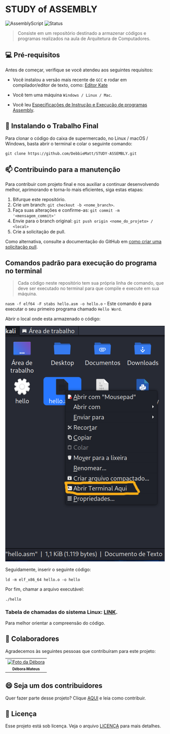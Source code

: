 # STUDY of ASSEMBLY

![AssemblyScript](https://img.shields.io/badge/assembly%20script-%23000000.svg?style=for-the-badge&logo=assemblyscript&logoColor=white)
![Status](https://img.shields.io/static/v1?label=STATUS&message=INCOMPLETO&color=orange&style=for-the-badge)

> Consiste em um repositório destinado a armazenar códigos e programas realizados na aula de Arquitetura de Computadores.

## 💻 Pré-requisitos

Antes de começar, verifique se você atendeu aos seguintes requisitos:

- Você instalou a versão mais recente de `GCC` e rodar em compilador/editor de texto, como: <a href= "https://kate-editor.org/pt-br/" > Editor Kate </a>
  
- Você tem uma máquina `Windows / Linux / Mac`.
- Você leu [Especificações de Instrução e Execução de programas Assembly](https://github.com/DebbieMatt/STUDY-ASSEMBLY/blob/06d41ada4297e9db33d40f4e6aaa40116676b09e/Microsoft%20Word%20-%20resumo_assembly.pdf).

## 🚀 Instalando o Trabalho Final

Para clonar o código do caixa de supermercado, no Linux / macOS / Windows, basta abrir o terminal e colar o seguinte comando:

```
git clone https://github.com/DebbieMatt/STUDY-ASSEMBLY.git
```

## 📫 Contribuindo para a manutenção

Para contribuir com projeto final e nos auxiliar a continuar desenvolvendo melhor, aprimorando e torna-lo mais eficientes, siga estas etapas:

1. Bifurque este repositório.
2. Crie um branch: `git checkout -b <nome_branch>`.
3. Faça suas alterações e confirme-as: `git commit -m '<mensagem_commit>'`
4. Envie para o branch original: `git push origin <nome_do_projeto> / <local>`
5. Crie a solicitação de pull.

Como alternativa, consulte a documentação do GitHub em [como criar uma solicitação pull](https://help.github.com/en/github/collaborating-with-issues-and-pull-requests/creating-a-pull-request).


## Comandos padrão para execução do programa no terminal

> Cada código neste repositório tem sua própria linha de comando, que deve ser executado no terminal para que compile e execute em sua máquina.

`nasm -f elf64 -F stabs hello.asm -o hello.o` - Este comando é para executar o seu primeiro programa chamado `Hello Word`.

Abrir o local onde esta armazenado o código:

![Print](https://github.com/DebbieMatt/STUDY-ASSEMBLY/blob/b9047be4bae481fcef6aac8b3a2ec733bfced354/Print.png)

Seguidamente, inserir o seguinte código:

`ld -m elf_x86_64 hello.o -o hello`

Por fim, chamar a arquivo executável:

`./hello` 

### Tabela de chamadas do sistema Linux: [LINK](https://faculty.nps.edu/cseagle/assembly/sys_call.html).
Para melhor orientar a compreensão do código.

## 🤝 Colaboradores

Agradecemos às seguintes pessoas que contribuíram para este projeto:

<table>
  <tr>
    <td align="center">
      <a href="https://github.com/DebbieMatt" title="Colaboradora">
        <img src="https://avatars.githubusercontent.com/u/112919058?v=4" width="100px;" alt="Foto da Débora"/><br>
        <sub>
          <b>Débora Mateus</b>
    </td>
  </tr>
</table>

## 😄 Seja um dos contribuidores

Quer fazer parte desse projeto? Clique [AQUI](CONTRIBUTING.md) e leia como contribuir.

## 📝 Licença

Esse projeto está sob licença. Veja o arquivo [LICENÇA](LICENSE.md) para mais detalhes.
